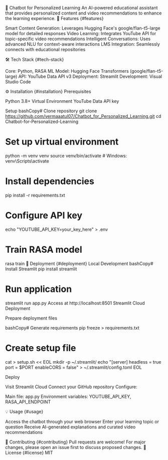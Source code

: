 🤖 Chatbot for Personalized Learning
An AI-powered educational assistant that provides personalized content and video recommendations to enhance the learning experience.
🎯 Features {#features}

Smart Content Generation: Leverages Hugging Face's google/flan-t5-large model for detailed responses
Video Learning: Integrates YouTube API for topic-specific video recommendations
Intelligent Conversations: Uses advanced NLU for context-aware interactions
LMS Integration: Seamlessly connects with educational repositories

🛠️ Tech Stack {#tech-stack}

Core: Python, RASA
ML Model: Hugging Face Transformers (google/flan-t5-large)
API: YouTube Data API v3
Deployment: Streamlit
Development: Visual Studio Code

⚙️ Installation {#installation}
Prerequisites

Python 3.8+
Virtual Environment
YouTube Data API key

Setup
bashCopy# Clone repository
git clone https://github.com/vermaaatul07/Chatbot_for_Personalized_Learning.git
cd Chatbot-for-Personalized-Learning

# Set up virtual environment
python -m venv venv
source venv/bin/activate  # Windows: venv\Scripts\activate

# Install dependencies
pip install -r requirements.txt

# Configure API key
echo "YOUTUBE_API_KEY=your_key_here" > .env

# Train RASA model
rasa train
🚀 Deployment {#deployment}
Local Development
bashCopy# Install Streamlit
pip install streamlit

# Run application
streamlit run app.py
Access at http://localhost:8501
Streamlit Cloud Deployment

Prepare deployment files

bashCopy# Generate requirements
pip freeze > requirements.txt

# Create setup file
cat > setup.sh << EOL
mkdir -p ~/.streamlit/
echo "[server]
headless = true
port = \$PORT
enableCORS = false" > ~/.streamlit/config.toml
EOL

Deploy


Visit Streamlit Cloud
Connect your GitHub repository
Configure:

Main file: app.py
Environment variables: YOUTUBE_API_KEY, RASA_API_ENDPOINT



💡 Usage {#usage}

Access the chatbot through your web browser
Enter your learning topic or question
Receive AI-generated explanations and curated video recommendations

🤝 Contributing {#contributing}
Pull requests are welcome! For major changes, please open an issue first to discuss proposed changes.
📝 License {#license}
MIT
